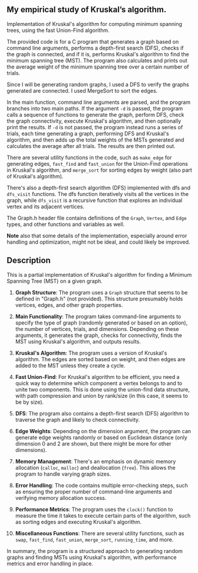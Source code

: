 ## My empirical study of Kruskal’s algorithm.

Implementation of Kruskal's algorithm for computing minimum spanning trees, using the fast Union-Find algorithm.<br />

The provided code is for a C program that generates a graph based on command line arguments, performs a depth-first search (DFS), checks if the graph is connected, and if it is, performs Kruskal's algorithm to find the minimum spanning tree (MST). The program also calculates and prints out the average weight of the minimum spanning tree over a certain number of trials.

Since I will be generating random graphs, I used a DFS to verify the graphs generated are connected. I used MergeSort to sort the edges.

In the main function, command line arguments are parsed, and the program branches into two main paths. If the argument `-d` is passed, the program calls a sequence of functions to generate the graph, perform DFS, check the graph connectivity, execute Kruskal's algorithm, and then optionally print the results. If `-d` is not passed, the program instead runs a series of trials, each time generating a graph, performing DFS and Kruskal's algorithm, and then adds up the total weights of the MSTs generated and calculates the average after all trials. The results are then printed out.

There are several utility functions in the code, such as `make_edge` for generating edges, `fast_find` and `fast_union` for the Union-Find operations in Kruskal's algorithm, and `merge_sort` for sorting edges by weight (also part of Kruskal's algorithm).

There's also a depth-first search algorithm (DFS) implemented with dfs and `dfs_visit` functions. The dfs function iteratively visits all the vertices in the graph, while `dfs_visit` is a recursive function that explores an individual vertex and its adjacent vertices.

The Graph.h header file contains definitions of the `Graph`, `Vertex`, and `Edge` types, and other functions and variables as well.

**Note** also that some details of the implementation, especially around error handling and optimization, might not be ideal, and could likely be improved.

## Description

This is a partial implementation of Kruskal's algorithm for finding a Minimum Spanning Tree (MST) on a given graph.

1. **Graph Structure**: The program uses a `Graph` structure that seems to be defined in "Graph.h" (not provided). This structure presumably holds vertices, edges, and other graph properties.

2. **Main Functionality**: The program takes command-line arguments to specify the type of graph (randomly generated or based on an option), the number of vertices, trials, and dimensions. Depending on these arguments, it generates the graph, checks for connectivity, finds the MST using Kruskal's algorithm, and outputs results.

3. **Kruskal's Algorithm**: The program uses a version of Kruskal's algorithm. The edges are sorted based on weight, and then edges are added to the MST unless they create a cycle.

4. **Fast Union-Find**: For Kruskal's algorithm to be efficient, you need a quick way to determine which component a vertex belongs to and to unite two components. This is done using the union-find data structure, with path compression and union by rank/size (in this case, it seems to be by size).

5. **DFS**: The program also contains a depth-first search (DFS) algorithm to traverse the graph and likely to check connectivity.

6. **Edge Weights**: Depending on the dimension argument, the program can generate edge weights randomly or based on Euclidean distance (only dimension 0 and 2 are shown, but there might be more for other dimensions).

7. **Memory Management**: There's an emphasis on dynamic memory allocation (`calloc`, `malloc`) and deallocation (`free`). This allows the program to handle varying graph sizes.

8. **Error Handling**: The code contains multiple error-checking steps, such as ensuring the proper number of command-line arguments and verifying memory allocation success.

9. **Performance Metrics**: The program uses the `clock()` function to measure the time it takes to execute certain parts of the algorithm, such as sorting edges and executing Kruskal's algorithm.

10. **Miscellaneous Functions**: There are several utility functions, such as `swap`, `fast_find`, `fast_union`, `merge_sort`, `running_time`, and more.

In summary, the program is a structured approach to generating random graphs and finding MSTs using Kruskal's algorithm, with performance metrics and error handling in place.
